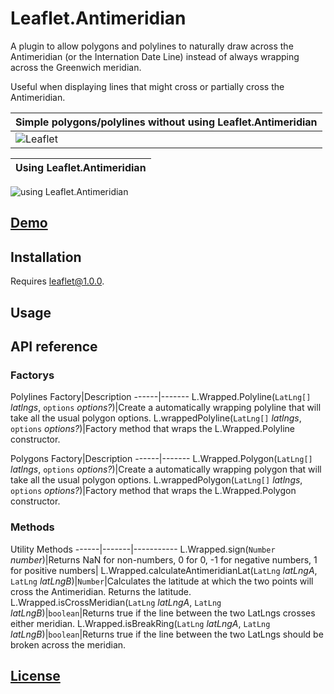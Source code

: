 # Leaflet.Antimeridian
A plugin to allow polygons and polylines to naturally draw across the Antimeridian (or the Internation Date Line) instead of always wrapping across the Greenwich meridian.

Useful when displaying lines that might cross or partially cross the Antimeridian.

Simple polygons/polylines without using Leaflet.Antimeridian |
------|
![Leaflet](https://user-images.githubusercontent.com/28913842/32580626-00c1d9f2-c49b-11e7-9782-bf88cdd70c23.png) |

 Using Leaflet.Antimeridian |
 ------|
![using Leaflet.Antimeridian](https://user-images.githubusercontent.com/28913842/32580625-ff534a56-c49a-11e7-831e-984b57651e00.png)

## [Demo](https://briannaandco.github.io/Leaflet.Antimeridian/)
## Installation
Requires leaflet@1.0.0.

## Usage


## API reference
### Factorys
Polylines
Factory|Description
------|-------
L.Wrapped.Polyline(`LatLng[]` _latlngs_, `options` _options?_)|Create a automatically wrapping polyline that will take all the usual polygon options.
L.wrappedPolyline(`LatLng[]` _latlngs_, `options` _options?_)|Factory method that wraps the L.Wrapped.Polyline constructor.

Polygons
Factory|Description
------|-------
L.Wrapped.Polygon(`LatLng[]` _latlngs_, `options` _options?_)|Create a automatically wrapping polygon that will take all the usual polygon options.
L.wrappedPolygon(`LatLng[]` _latlngs_, `options` _options?_)|Factory method that wraps the L.Wrapped.Polygon constructor.

### Methods
Utility Methods
------|-------|-----------
L.Wrapped.sign(`Number` _number_)|Returns NaN for non-numbers, 0 for 0, -1 for negative numbers, 1 for positive numbers|
L.Wrapped.calculateAntimeridianLat(`LatLng` _latLngA_, `LatLng` _latLngB_)|`Number`|Calculates the latitude at which the two points will cross the Antimeridian. Returns the latitude.
L.Wrapped.isCrossMeridian(`LatLng` _latLngA_, `LatLng` _latLngB_)|`boolean`|Returns true if the line between the two LatLngs crosses either meridian.
L.Wrapped.isBreakRing(`LatLng` _latLngA_, `LatLng` _latLngB_)|`boolean`|Returns true if the line between the two LatLngs should be broken across the meridian.

## [License](https://opensource.org/licenses/MIT)
